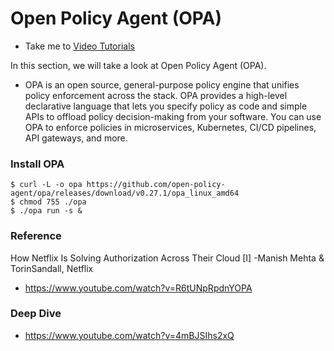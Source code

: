 # Open Policy Agent (OPA)

  - Take me to [Video Tutorials](https://kodekloud.com/topic/open-policy-agent-opa/)

In this section, we will take a look at Open Policy Agent (OPA).

 - OPA is an open source, general-purpose policy engine that unifies policy enforcement across the stack. OPA provides a high-level declarative language that lets you specify policy as code and simple APIs to offload policy decision-making from your software. You can use OPA to enforce policies in microservices, Kubernetes, CI/CD pipelines, API gateways, and more.


### Install OPA

    $ curl -L -o opa https://github.com/open-policy-agent/opa/releases/download/v0.27.1/opa_linux_amd64
    $ chmod 755 ./opa
    $ ./opa run -s &


### Reference

How Netflix Is Solving Authorization Across Their Cloud [I] -Manish Mehta & TorinSandall, Netflix

  - https://www.youtube.com/watch?v=R6tUNpRpdnYOPA

### Deep Dive

  - https://www.youtube.com/watch?v=4mBJSIhs2xQ
